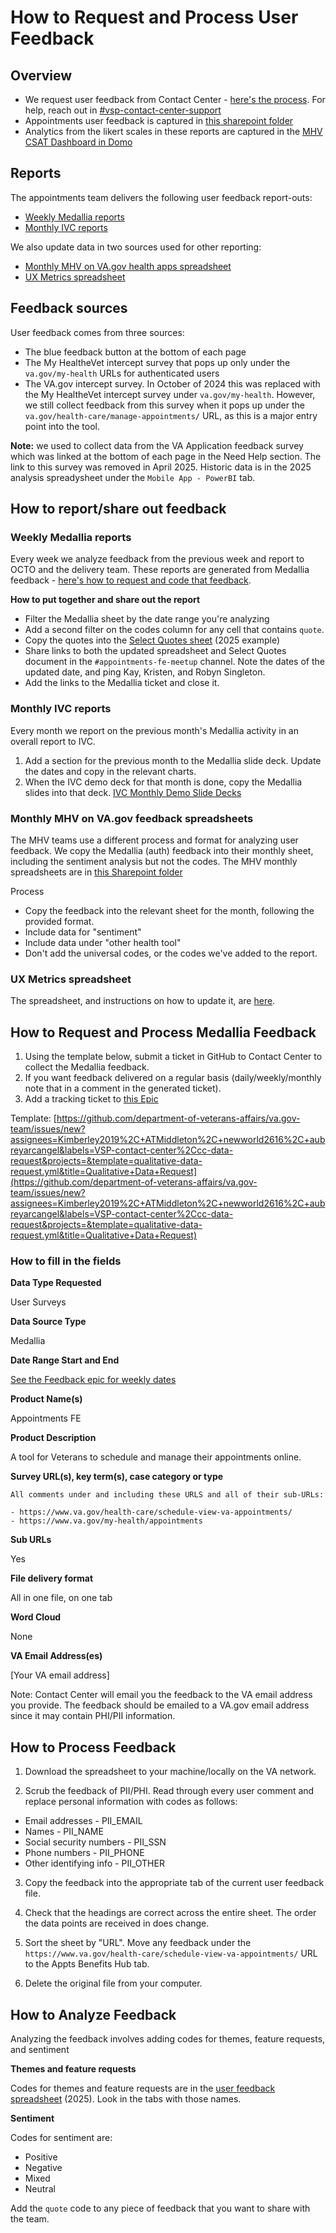 # How to Request and Process User Feedback

## Overview

- We request user feedback from Contact Center - [here's the process](#how-to-request-and-process-medallia-feedback). For help, reach out in [#vsp-contact-center-support](https://dsva.slack.com/archives/CNCEXNXK4)
- Appointments user feedback is captured in [this sharepoint folder](https://dvagov.sharepoint.com/sites/HealthApartment/Shared%20Documents/Forms/AllItems.aspx?id=%2Fsites%2FHealthApartment%2FShared%20Documents%2FAppointments%2FUser%20Feedback&viewid=9384f3a8%2De3e8%2D4abb%2Db2ab%2D24cf305ccdac&newTargetListUrl=%2Fsites%2FHealthApartment%2FShared%20Documents&viewpath=%2Fsites%2FHealthApartment%2FShared%20Documents%2FForms%2FAllItems%2Easpx)
- Analytics from the likert scales in these reports are captured in the [MHV CSAT Dashboard in Domo](https://va-gov.domo.com/page/601491420?userId=917050460)

## Reports

The appointments team delivers the following user feedback report-outs:
- [Weekly Medallia reports](#weekly-medallia-reports) 
- [Monthly IVC reports](#monthly-ivc-reports) 

We also update data in two sources used for other reporting:
- [Monthly MHV on VA.gov health apps spreadsheet](#monthly-mhv-on-vagov-feedback-spreadsheets) 
- [UX Metrics spreadsheet](#ux-metrics-spreadsheet)

## Feedback sources

User feedback comes from three sources:
- The blue feedback button at the bottom of each page
- The My HealtheVet intercept survey that pops up only under the `va.gov/my-health` URLs for authenticated users
- The VA.gov intercept survey. In October of 2024 this was replaced with the My HealtheVet intercept survey under `va.gov/my-health`. However, we still collect feedback from this survey when it pops up under the `va.gov/health-care/manage-appointments/` URL, as this is a major entry point into the tool.

**Note:** we used to collect data from the VA Application feedback survey which was linked at the bottom of each page in the Need Help section. The link to this survey was removed in April 2025. Historic data is in the 2025 analysis spreadysheet under the `Mobile App - PowerBI` tab.

## How to report/share out feedback

### Weekly Medallia reports

Every week we analyze feedback from the previous week and report to OCTO and the delivery team. These reports are generated from Medallia feedback - [here's how to request and code that feedback](#how-to-request-and-process-medallia-feedback).

**How to put together and share out the report**
- Filter the Medallia sheet by the date range you're analyzing
- Add a second filter on the codes column for any cell that contains `quote`.
- Copy the quotes into the [Select Quotes sheet](https://dvagov.sharepoint.com/:w:/r/sites/HealthApartment/Shared%20Documents/Appointments/User%20Feedback/2025%20Analysis%20-%20Select%20Quotes.docx?d=w2738630d47d64de68e05cef933b39cea&csf=1&web=1&e=mHnZM7) (2025 example)
- Share links to both the updated spreadsheet and Select Quotes document in the `#appointments-fe-meetup` channel. Note the dates of the updated date, and ping Kay, Kristen, and Robyn Singleton. 
- Add the links to the Medallia ticket and close it.

### Monthly IVC reports 

Every month we report on the previous month's Medallia activity in an overall report to IVC.

1. Add a section for the previous month to the Medallia slide deck. Update the dates and copy in the relevant charts. 
2. When the IVC demo deck for that month is done, copy the Medallia slides into that deck. [IVC Monthly Demo Slide Decks](https://dvagov.sharepoint.com/sites/HealthApartment/Shared%20Documents/Forms/AllItems.aspx?csf=1&web=1&e=mPX7ia&CID=1a315a7a%2D9b50%2D4fd3%2Dbf47%2D79b746fd6e64&FolderCTID=0x012000E6CB91B251F8F14F832E520FAF90885D&id=%2Fsites%2FHealthApartment%2FShared%20Documents%2FAppointments%2FIVC%20Monthly%20Demo)

### Monthly MHV on VA.gov feedback spreadsheets

The MHV teams use a different process and format for analyzing user feedback. We copy the Medallia (auth) feedback into their monthly sheet, including the sentiment analysis but not the codes. The MHV monthly spreadsheets are in [this Sharepoint folder](https://dvagov.sharepoint.com/sites/HealthApartment/Shared%20Documents/Forms/AllItems.aspx?newTargetListUrl=%2Fsites%2FHealthApartment%2FShared%20Documents&viewpath=%2Fsites%2FHealthApartment%2FShared%20Documents%2FForms%2FAllItems%2Easpx&id=%2Fsites%2FHealthApartment%2FShared%20Documents%2FGeneral%2FMonitoring%2C%20Reporting%2C%20and%20Feedback%2FMedallia%20feedback&viewid=9384f3a8%2De3e8%2D4abb%2Db2ab%2D24cf305ccdac)

Process 
- Copy the feedback into the relevant sheet for the month, following the provided format.
- Include data for "sentiment" 
- Include data under "other health tool"
- Don't add the universal codes, or the codes we've added to the report. 

### UX Metrics spreadsheet

The spreadsheet, and instructions on how to update it, are [here](https://dvagov.sharepoint.com/:x:/r/sites/HealthApartment/_layouts/15/doc.aspx?sourcedoc=%7Bc95ca18b-ba4a-4913-ba21-0545e72d2cc9%7D&action=edit).

## How to Request and Process Medallia Feedback

1. Using the template below, submit a ticket in GitHub to Contact Center to collect the Medallia feedback. 
2. If you want feedback delivered on a regular basis (daily/weekly/monthly note that in a comment in the generated ticket).
3. Add a tracking ticket to [this Epic](https://github.com/department-of-veterans-affairs/va.gov-team/issues/102341)

Template: [https://github.com/department-of-veterans-affairs/va.gov-team/issues/new?assignees=Kimberley2019%2C+ATMiddleton%2C+newworld2616%2C+aubreyarcangel&labels=VSP-contact-center%2Ccc-data-request&projects=&template=qualitative-data-request.yml&title=Qualitative+Data+Request](https://github.com/department-of-veterans-affairs/va.gov-team/issues/new?assignees=Kimberley2019%2C+ATMiddleton%2C+newworld2616%2C+aubreyarcangel&labels=VSP-contact-center%2Ccc-data-request&projects=&template=qualitative-data-request.yml&title=Qualitative+Data+Request)

### How to fill in the fields

**Data Type Requested**

User Surveys

**Data Source Type**

Medallia

**Date Range Start and End**

[See the Feedback epic for weekly dates](https://github.com/department-of-veterans-affairs/va.gov-team/issues/102341)

**Product Name(s)**

Appointments FE

**Product Description**

A tool for Veterans to schedule and manage their appointments online.

**Survey URL(s), key term(s), case category or type**

```
All comments under and including these URLS and all of their sub-URLs:

- https://www.va.gov/health-care/schedule-view-va-appointments/
- https://www.va.gov/my-health/appointments
```

**Sub URLs**

Yes

**File delivery format**

All in one file, on one tab

**Word Cloud**

None

**VA Email Address(es)**

[Your VA email address]

Note: Contact Center will email you the feedback to the VA email address you provide. The feedback should be emailed to a VA.gov email address since it may contain PHI/PII information. 

## How to Process Feedback

1. Download the spreadsheet to your machine/locally on the VA network. 

2. Scrub the feedback of PII/PHI. Read through every user comment and replace personal information with codes as follows:
- Email addresses - PII_EMAIL
- Names - PII_NAME
- Social security numbers - PII_SSN
- Phone numbers - PII_PHONE
- Other identifying info - PII_OTHER

3. Copy the feedback into the appropriate tab of the current user feedback file.

4. Check that the headings are correct across the entire sheet. The order the data points are received in does change.

5. Sort the sheet by "URL". Move any feedback under the `https://www.va.gov/health-care/schedule-view-va-appointments/` URL to the Appts Benefits Hub tab.

8. Delete the original file from your computer.

## How to Analyze Feedback

Analyzing the feedback involves adding codes for themes, feature requests, and sentiment

**Themes and feature requests**

Codes for themes and feature requests are in the [user feedback spreadsheet](https://dvagov.sharepoint.com/:x:/r/sites/HealthApartment/Shared%20Documents/Appointments/User%20Feedback/2025%20Analysis.xlsx?d=wdaa5b5f611b649a28c4fcbc0bc8ef07a&csf=1&web=1&e=ZOW5q7) (2025). Look in the tabs with those names. 

**Sentiment**

Codes for sentiment are:
* Positive
* Negative
* Mixed
* Neutral

Add the `quote` code to any piece of feedback that you want to share with the team.

